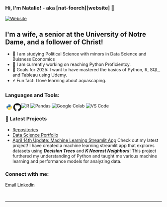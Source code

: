 ### Hi, I'm Natalie! - aka [nat-foerch][website] 👋

[![Website](https://img.shields.io/website?label=nat-foerch.github.io&style=for-the-badge&url=https://nat-foerch.github.io//)](https://nat-foerch.github.io/)

## I'm a wife, a senior at the University of Notre Dame, and a follower of Christ!
- 🔭 I am studying Political Science with minors in Data Science and Buisness Economics
- 🌱 I am currently working on reaching Python Proficientcy.
- 🥅 Goals for 2025: I want to have mastered the basics of Python, R, SQL, and Tableau using Udemy.
- ⚡ Fun fact: I love learning about aquascaping. 

### Languages and Tools:
<p>
  <img align="left" alt="Python" width="26px" src="https://raw.githubusercontent.com/github/explore/80688e429a7d4ef2fca1e82350fe8e3517d3494d/topics/python/python.png" />
<img alt="R" src="https://img.shields.io/badge/-R-46a2f1?style=flat-square&logo=r&logoColor=white" />
<img align="left" alt="GitHub" width="26px" src="https://raw.githubusercontent.com/github/explore/78df643247d429f6cc873026c0622819ad797942/topics/github/github.png" />
<img alt="Pandas" src="https://img.shields.io/badge/-Pandas-2088FF?style=flat-square&logo=pandas&logoColor=white" />
<img alt="Google Colab" src="https://img.shields.io/badge/-Google Colab-45b8d8?style=flat-square&logo=googlecolab&logoColor=white" />
<img alt="VS Code" src="https://img.shields.io/badge/-VS_Code-1a73e8?style=flat-square&logo=google-cloud&logoColor=white" />


### 📕 Latest Projects

- [Repositories](https://github.com/nat-foerch?tab=repositories)
- [Data Science Portfolio](https://github.com/nat-foerch/Foerch-Data-Science-Portfolio)
- [April 14th Update: Machine Learning Streamlit App](https://github.com/nat-foerch/Gonzalez--Data-Science-Portfolio/tree/main/MLStreamlitApp)
  Check out my latest project! I have created a machine learning streamlit app that explores datasets using ***Decision Trees*** and ***K Nearest Neighbors***! This project furthered my understanding of Python and taught me various machine learning and performance models for analyzing data. 


### Connect with me:

[Email](ngonzal4@nd.edu)
[Linkedin](www.linkedin.com/in/natalie-foerch-474371298)


<br />

---

[Email]: ngonzal4@nd.edu
[linkedin]: www.linkedin.com/in/natalie-foerch-474371298
<!--
